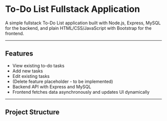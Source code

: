 # To-Do List Fullstack Application

A simple fullstack To-Do List application built with Node.js, Express, MySQL for the backend, and plain HTML/CSS/JavaScript with Bootstrap for the frontend.

---

## Features

- View existing to-do tasks
- Add new tasks
- Edit existing tasks
- (Delete feature placeholder - to be implemented)
- Backend API with Express and MySQL
- Frontend fetches data asynchronously and updates UI dynamically

---

## Project Structure

